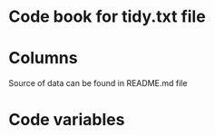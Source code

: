 # Code book for tidy.txt file

# Columns
Source of data can be found in README.md file

# Code variables
 

